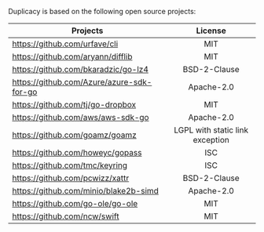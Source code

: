 Duplicacy is based on the following open source projects:

| Projects                                  |             License             |
|-------------------------------------------|:-------------------------------:|
| https://github.com/urfave/cli             |               MIT               |
| https://github.com/aryann/difflib         |               MIT               |
| https://github.com/bkaradzic/go-lz4       |          BSD-2-Clause           |
| https://github.com/Azure/azure-sdk-for-go |           Apache-2.0            |
| https://github.com/tj/go-dropbox          |               MIT               |
| https://github.com/aws/aws-sdk-go         |           Apache-2.0            |
| https://github.com/goamz/goamz            | LGPL with static link exception |
| https://github.com/howeyc/gopass          |               ISC               |
| https://github.com/tmc/keyring            |               ISC               |
| https://github.com/pcwizz/xattr           |          BSD-2-Clause           |
| https://github.com/minio/blake2b-simd     |           Apache-2.0            |
| https://github.com/go-ole/go-ole          |               MIT               |
| https://github.com/ncw/swift              |               MIT               |
